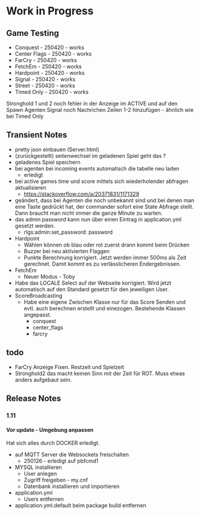 # Work in Progress
## Game Testing
* Conquest - 250420 - works
* Center Flags - 250420 - works
* FarCry - 250420 - works
* FetchEm - 250420 - works
* Hardpoint - 250420 - works
* Signal - 250420 - works
* Street - 250420 - works
* Timed Only - 250420 - works

Stronghold 1 und 2 noch fehler in der Anzeige im ACTIVE und auf den Spawn Agenten
Signal noch Nachrichen Zeilen 1-2 hinzufügen - ähnlich wie bei Timed Only

## Transient Notes

* pretty json einbauen (Server.html)
* (zurückgestellt) seitenwechsel im geladenen Spiel geht das ?
* geladenes Spiel speichern
* bei agenten bei incoming events automatisch die tabelle neu laden
  * erledigt
* bei active games time und score mittels sich wiederholender abfragen aktualisieren
  * https://stackoverflow.com/a/20371831/1171329
* geändert, dass bei Agenten die noch unbekannt sind und bei denen man eine Taste gedrückt hat, der commander sofort eine State Abfrage stellt. Dann braucht man nicht immer die ganze Minute zu warten.
* das admin password kann nun über einen Eintrag in application.yml gesetzt werden.
  * rlgs:admin:set_password: password
* Hardpoint
  * Wählen können ob blau oder rot zuerst drann kommt beim Drücken
  * Buzzer bei neu aktivierten Flaggen
  * Punkte Berechnung korrigiert. Jetzt werden immer 500ms als Zeit gerechnet. Damit kommt es zu verlässlicheren Endergebnissen.
* FetchEm
  * Neuer Modus - Toby
* Habe das LOCALE Select auf der Webseite korrigiert. Wird jetzt automatisch auf den Standard gesetzt für den jeweiligen User.
* ScoreBroadcasting
  * Habe eine eigene Zwischen Klasse nur für das Score Senden und evtl. auch berechnen erstellt und einezogen. Bestehende Klassen angepasst.
    * conquest
    * center_flags
    * farcry

## todo
* FarCry Anzeige Fixen. Restzeit und Spielzeit
* Stronghold2 das macht keinen Sinn mit der Zeit für ROT. Muss etwas anders aufgebaut sein. 

## Release Notes
### 1.11
#### Vor update - Umgebung anpassen

Hat sich alles durch DOCKER erledigt.

* auf MQTT Server die Websockets freischalten
  * 250126 - erledigt auf pbfcmd1
* MYSQL installieren
  * User anlegen
  * Zugriff freigeben - my.cnf
  * Datenbank installieren und importieren
* application.yml
  * Users entfernen
* application.yml.default beim package build entfernen
